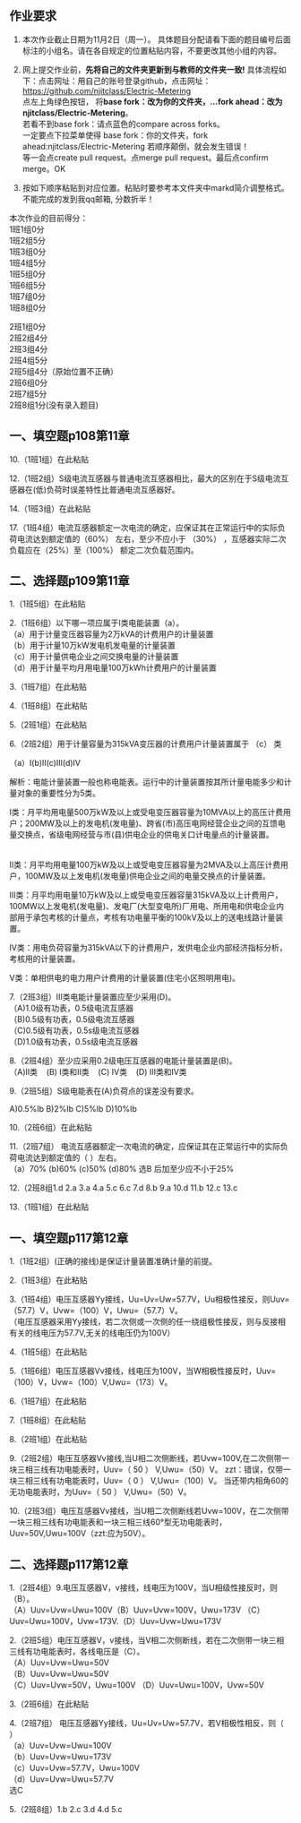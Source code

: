 ## 作业要求

1. 本次作业截止日期为11月2日（周一）。 具体题目分配请看下面的题目编号后面标注的小组名。请在各自规定的位置粘贴内容，不要更改其他小组的内容。 

2. 网上提交作业前，**先将自己的文件夹更新到与教师的文件夹一致!** 具体流程如下：点击网址：用自己的账号登录github，点击网址：https://github.com/njitclass/Electric-Metering  
点左上角绿色按钮，
将**base fork：改为你的文件夹，...fork ahead：改为njitclass/Electric-Metering**。   
若看不到base fork：请点蓝色的compare across forks。  
一定要点下拉菜单使得 base fork：你的文件夹，fork ahead:njitclass/Electric-Metering
若顺序颠倒，就会发生错误！  
等一会点create pull request。点merge pull request。最后点confirm merge。OK

3. 按如下顺序粘贴到对应位置。粘贴时要参考本文件夹中markd简介调整格式。不能完成的发到我qq邮箱, 分数折半！

本次作业的目前得分：  
1班1组0分  
1班2组5分  
1班3组0分  
1班4组5分  
1班5组0分  
1班6组5分  
1班7组0分  
1班8组0分 

2班1组0分  
2班2组4分  
2班3组4分  
2班4组5分  
2班5组4分（原始位置不正确）  
2班6组0分  
2班7组5分  
2班8组1分(没有录入题目)

## 一、填空题p108第11章

10.（1班1组）在此粘贴

12.（1班2组）S级电流互感器与普通电流互感器相比，最大的区别在于S级电流互感器在(低)负荷时误差特性比普通电流互感器好。

14.（1班3组）在此粘贴

17.（1班4组）电流互感器额定一次电流的确定，应保证其在正常运行中的实际负荷电流达到额定值的（60%） 左右，至少不应小于 （30%） ，互感器实际二次负载应在（25%）至（100%） 额定二次负载范围内。

## 二、选择题p109第11章

1.（1班5组）在此粘贴

2.（1班6组）以下哪一项应属于I类电能装置（a）。  
（a）用于计量变压器容量为2万kVA的计费用户的计量装置  
（b）用于计量10万kW发电机发电量的计量装置  
（c）用于计量供电企业之间交换电量的计量装置  
（d）用于计量平均月用电量100万kWh计费用户的计量装置

3.（1班7组）在此粘贴

4.（1班8组）在此粘贴  

5.（2班1组）在此粘贴

6.（2班2组）用于计量容量为315kVA变压器的计费用户计量装置属于 （c） 类

（a）Ⅰ(b)Ⅱ(c)Ⅲ(d)Ⅳ

解析：电能计量装置一般也称电能表。运行中的计量装置按其所计量电能多少和计量对象的重要性分为5类。 　　

Ⅰ类：月平均用电量500万kW及以上或受电变压器容量为10MVA以上的高压计费用户；200MW及以上的发电机(发电量)、跨省(市)高压电网经营企业之间的互馈电量交换点，省级电网经营与市(县)供电企业的供电关口计电量点的计量装置。 　　

Ⅱ类：月平均用电量100万kW及以上或受电变压器容量为2MVA及以上高压计费用户，100MW及以上发电机(发电量)供电企业之间的电量交换点的计量装置。 　　

Ⅲ类：月平均用电量10万kW及以上或受电变压器容量315kVA及以上计费用户，100MW以上发电机(发电量)、发电厂(大型变电所)厂用电、所用电和供电企业内部用于承包考核的计量点，考核有功电量平衡的100kV及以上的送电线路计量装置。 　　

Ⅳ类：用电负荷容量为315kVA以下的计费用户，发供电企业内部经济指标分析，考核用的计量装置。 　　

Ⅴ类：单相供电的电力用户计费用的计量装置(住宅小区照明用电)。

7.（2班3组）Ⅲ类电能计量装置应至少采用(D)。   
（A)1.0级有功表，0.5级电流互感器  
（B)0.5级有功表，0.5级电流互感器   
（C)0.5级有功表，0.5s级电流互感器   
（D)1.0级有功表，0.5s级电流互感器 

8.（2班4组）至少应采用0.2级电压互感器的电能计量装置是(B)。  
  （A)Ⅱ类    (B) Ⅰ类和Ⅱ类    (C) Ⅳ类    (D) Ⅲ类和Ⅳ类

9.（2班5组）S级电能表在(A)负荷点的误差没有要求。

A)0.5%Ib B)2%Ib C)5%Ib D)10%Ib
 
10.（2班6组）在此粘贴

11.（2班7组）
电流互感器额定一次电流的确定，应保证其在正常运行中的实际负荷电流达到额定值的（ ）左右。  
（a）70%  (b)60%  (c)50%  (d)80%
选B 后加至少应不小于25%  

12.（2班8组1.d 2.a 3.a 4.a 5.c 6.c 7.d 8.b 9.a 10.d 11.b 12.c 13.c  

13.（1班1组）在此粘贴


## 一、填空题p117第12章

1.（1班2组）(正确的接线)是保证计量装置准确计量的前提。

2.（1班3组）在此粘贴

3.（1班4组）电压互感器Yy接线，Uu=Uv=Uw=57.7V，Uu相极性接反，则Uuv=（57.7）V，Uvw=（100）V，Uwu=（57.7）V。  
（电压互感器采用Yy接线，若二次侧或一次侧的任一绕组极性接反，则与反接相有关的线电压为57.7V,无关的线电压仍为100V）

4.（1班5组）在此粘贴

5.（1班6组）电压互感器Vv接线，线电压为100V，当W相极性接反时，Uuv=（100）V，Uvw=（100）V,Uwu=（173）V。 

6.（1班7组）在此粘贴

7.（1班8组）在此粘贴  

8.（2班1组）在此粘贴

9.（2班2组）电压互感器Vv接线,当U相二次侧断线，若Uvw=100V,在二次侧带一块三相三线有功电能表时，Uuv=（ 50 ） V,Uwu=（50）V。  zzt：错误，仅带一块三相三线有功电能表时，Uuv=（ 0 ） V,Uwu=（100）V。 当还带内相角60的无功电能表时，为Uuv=（ 50 ） V,Uwu=（50）V。

10.（2班3组）电压互感器Vv接线，当U相二次侧断线若Uvw=100V，在二次侧带一块三相三线有功电能表和一块三相三线60°型无功电能表时，Uuv=50V,Uwu=100V（zzt:应为50V）。




## 二、选择题p117第12章

1.（2班4组）9.电压互感器V，v接线，线电压为100V，当U相级性接反时，则（B）。  
（A）Uuv=Uvw=Uwu=100V（B）Uuv=Uvw=100V，Uwu=173V （C）Uuv=Uwu=100V，Uvw=173V.（D）Uuv=Uvw=Uwu=173V

2.（2班5组）电压互感器V，v接线，当V相二次侧断线，若在二次侧带一块三相三线有功电能表时，各线电压是（C）。  
（A）Uuv=Uvw=Uwu=50V       
（B）Uuv=Uvw=Uwu=50V  
（C）Uuv=Uvw=50V，Uwu=100V
（D）Uuv=Uwu=100V，Uvw=50V

3.（2班6组）在此粘贴

4.（2班7组）
电压互感器Yy接线，Uu=Uv=Uw=57.7V，若V相极性相反，则（ ）  
（a）Uuv=Uvw=Uwu=100V  
（b）Uuv=Uvw=Uwu=173V  
（c）Uuv=Uvw=57.7V，Uwu=100V  
（d）Uuv=Uvw=Uwu=57.7V  
选C

5.（2班8组）1.b 2.c 3.d 4.d 5.c


